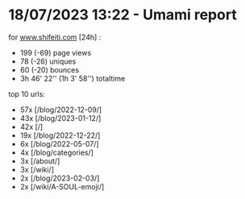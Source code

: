 # 18/07/2023 13:22 - Umami report
for www.shifeiti.com [24h] :

 - 199 (-69) page views
 - 78 (-26) uniques
 - 60 (-20) bounces
 - 3h 46' 22'' (1h 3' 58'') totaltime


top 10 urls:
 - 57x [/blog/2022-12-09/]
 - 43x [/blog/2023-01-12/]
 - 42x [/]
 - 19x [/blog/2022-12-22/]
 - 6x [/blog/2022-05-07/]
 - 4x [/blog/categories/]
 - 3x [/about/]
 - 3x [/wiki/]
 - 2x [/blog/2023-02-03/]
 - 2x [/wiki/A-SOUL-emoji/]


